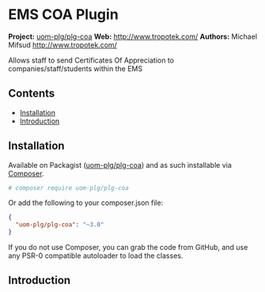 # EMS COA Plugin

__Project:__ [uom-plg/plg-coa](http://packagist.org/packages/uom-plg/plg-coa)
__Web:__ <http://www.tropotek.com/>
__Authors:__ Michael Mifsud <http://www.tropotek.com/>  
  
Allows staff to send Certificates Of Appreciation to companies/staff/students within the EMS

## Contents

- [Installation](#installation)
- [Introduction](#introduction)



## Installation

Available on Packagist ([uom-plg/plg-coa](http://packagist.org/packages/uom-plg/plg-coa))
and as such installable via [Composer](http://getcomposer.org/).

```bash
# composer require uom-plg/plg-coa
```

Or add the following to your composer.json file:

```json
{
  "uom-plg/plg-coa": "~3.0"
}
```

If you do not use Composer, you can grab the code from GitHub, and use any
PSR-0 compatible autoloader to load the classes.

## Introduction

  
  